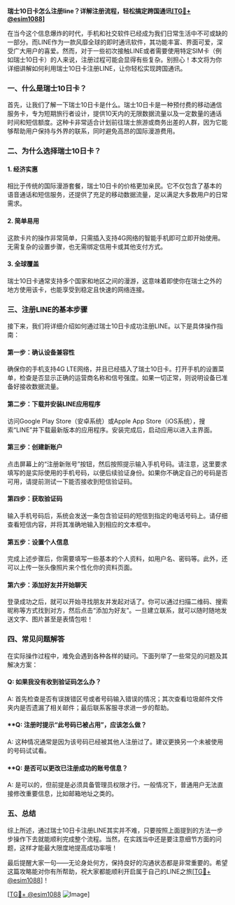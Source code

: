 **瑞士10日卡怎么注册line？详解注册流程，轻松搞定跨国通讯[[TG💪+ @esim1088](https://t.me/s/esim1088)]**

在当今这个信息爆炸的时代，手机和社交软件已经成为我们日常生活中不可或缺的一部分。而LINE作为一款风靡全球的即时通讯软件，其功能丰富、界面可爱，深受广大用户的喜爱。然而，对于一些初次接触LINE或者需要使用特定SIM卡（例如瑞士10日卡）的人来说，注册过程可能会显得有些复杂。别担心！本文将为你详细讲解如何利用瑞士10日卡注册LINE，让你轻松实现跨国通讯。

### **一、什么是瑞士10日卡？**

首先，让我们了解一下瑞士10日卡是什么。瑞士10日卡是一种预付费的移动通信服务卡，专为短期旅行者设计，提供10天内的无限数据流量以及一定数量的通话时间和短信额度。这种卡非常适合计划前往瑞士旅游或商务出差的人群，因为它能够帮助用户保持与外界的联系，同时避免高昂的国际漫游费用。

### **二、为什么选择瑞士10日卡？**

#### **1. 经济实惠**
相比于传统的国际漫游套餐，瑞士10日卡的价格更加亲民。它不仅包含了基本的语音通话和短信服务，还提供了充足的移动数据流量，足以满足大多数用户的日常需求。

#### **2. 简单易用**
这款卡片的操作非常简单，只需插入支持4G网络的智能手机即可立即开始使用。无需复杂的设置步骤，也无需绑定信用卡或其他支付方式。

#### **3. 全球覆盖**
瑞士10日卡通常支持多个国家和地区之间的漫游，这意味着即使你在瑞士之外的地方使用该卡，也能享受到稳定且快速的网络连接。

### **三、注册LINE的基本步骤**

接下来，我们将详细介绍如何通过瑞士10日卡成功注册LINE。以下是具体操作指南：

#### **第一步：确认设备兼容性**
确保你的手机支持4G LTE网络，并且已经插入了瑞士10日卡。打开手机的设置菜单，检查是否显示正确的运营商名称和信号强度。如果一切正常，则说明设备已准备好接收数据流量。

#### **第二步：下载并安装LINE应用程序**
访问Google Play Store（安卓系统）或Apple App Store（iOS系统），搜索“LINE”并下载最新版本的应用程序。安装完成后，启动应用以进入主界面。

#### **第三步：创建新账户**
点击屏幕上的“注册新账号”按钮，然后按照提示输入手机号码。请注意，这里要求填写的是实际使用的手机号码，以便后续验证身份。如果你不确定自己的号码是否可用，请提前测试一下能否接收到短信验证码。

#### **第四步：获取验证码**
输入手机号码后，系统会发送一条包含验证码的短信到指定的电话号码上。请仔细查看短信内容，并将其准确地输入到相应的文本框中。

#### **第五步：设置个人信息**
完成上述步骤后，你需要填写一些基本的个人资料，如用户名、密码等。此外，还可以上传一张头像照片来个性化你的资料页面。

#### **第六步：添加好友并开始聊天**
登录成功之后，就可以开始寻找朋友并发起对话了。你可以通过扫描二维码、搜索昵称等方式找到对方，然后点击“添加为好友”。一旦建立联系，就可以随时随地发送文字、图片甚至是表情包啦！

### **四、常见问题解答**

在实际操作过程中，难免会遇到各种各样的疑问。下面列举了一些常见的问题及其解决方案：

#### **Q: 如果我没有收到验证码怎么办？**
A: 首先检查是否有误拨错区号或者号码输入错误的情况；其次查看垃圾邮件文件夹内是否遗漏了相关邮件；最后联系客服寻求进一步的帮助。

#### **Q: 注册时提示“此号码已被占用”，应该怎么做？
A: 这种情况通常是因为该号码已经被其他人注册过了。建议更换另一个未被使用的号码试试看。

#### **Q: 是否可以更改已注册成功的账号信息？
A: 是可以的，但前提是必须具备管理员权限才行。一般情况下，普通用户无法直接修改重要信息，比如邮箱地址之类的。

### **五、总结**

综上所述，通过瑞士10日卡注册LINE其实并不难，只要按照上面提到的方法一步步操作下去就能顺利完成整个流程。当然，在实践当中还是要注意细节方面的问题，这样才能最大限度地提高成功率哦！

最后提醒大家一句——无论身处何方，保持良好的沟通状态都是非常重要的。希望这篇攻略能对你有所帮助，祝大家都能顺利开启属于自己的LINE之旅[[TG💪+ @esim1088](https://t.me/s/esim1088)]！

[[TG💪+ @esim1088](https://t.me/s/esim1088) ![Image](https://i.postimg.cc/4NQfJmqS/Snipaste-2025-05-13-00-14-12.png)]